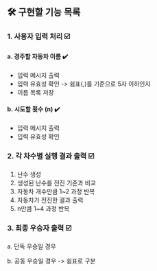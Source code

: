 ## 🛠️ 구현할 기능 목록

### 1. 사용자 입력 처리️ ☑️
#### a. 경주할 자동차 이름 ✔️
- 입력 메시지 출력
- 입력 유효성 확인 -> 쉼표(,)를 기준으로 5자 이하인지
- 이름 목록 저장
#### b. 시도할 횟수 (n) ✔️
- 입력 메시지 출력
- 입력 유효성 확인

### 2. 각 차수별 실행 결과 출력 ☑️
1) 난수 생성
2) 생성된 난수를 전진 기준과 비교
3) 자동차 개수만큼 1~2 과정 반복
4) 자동차가 전진한 결과 출력
5) n만큼 1~4 과정 반복

### 3. 최종 우승자 출력 ☑️
a. 단독 우승일 경우

b. 공동 우승일 경우 -> 쉼표로 구분

